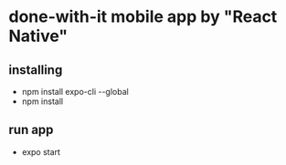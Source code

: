 # done-with-it mobile app by "React Native"

## installing

- npm install expo-cli --global
- npm install

## run app

- expo start
